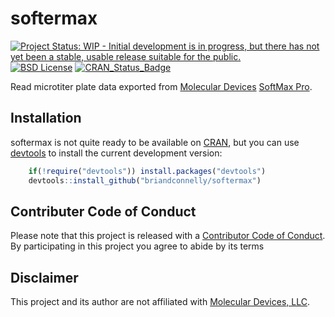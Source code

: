 # softermax

[![Project Status: WIP - Initial development is in progress, but there has not yet been a stable, usable release suitable for the public.](http://www.repostatus.org/badges/latest/wip.svg)](http://www.repostatus.org/#wip)
[![BSD License](https://img.shields.io/badge/license-BSD-brightgreen.svg)](https://opensource.org/licenses/BSD-2-Clause)
[![CRAN_Status_Badge](http://www.r-pkg.org/badges/version/softermax)](https://cran.r-project.org/package=softermax)

Read microtiter plate data exported from [Molecular Devices](https://www.moleculardevices.com) [SoftMax Pro](https://www.moleculardevices.com/systems/microplate-readers/softmax-pro-7-software).


## Installation

softermax is not quite ready to be available on [CRAN](http://cran.r-project.org), but you can use [devtools](http://cran.r-project.org/web/packages/devtools/index.html) to install the current development version:

```r
    if(!require("devtools")) install.packages("devtools")
    devtools::install_github("briandconnelly/softermax")
```


## Contributer Code of Conduct

Please note that this project is released with a [Contributor Code of Conduct](CONDUCT.md). By participating in this project you agree to abide by its terms


## Disclaimer

This project and its author are not affiliated with [Molecular Devices, LLC](https://www.moleculardevices.com).
